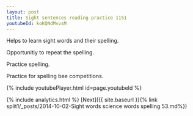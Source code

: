 ```yaml
---
layout: post
title: Sight sentences reading practice 1151
youtubeId: koKQNdMvvsM
---
```

 
 
Helps to learn sight words and their spelling.

Opportunitiy to repeat the spelling. 

Practice spelling. 
 
Practice for spelling bee competitions. 
 
{% include youtubePlayer.html id=page.youtubeId %}
 
 
{% include analytics.html %} 
[Next]({{ site.baseurl }}{% link  split1/_posts/2014-10-02-Sight words science words spelling 53.md%})
 
